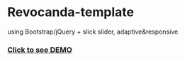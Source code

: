 # Revocanda-template
using Bootstrap/jQuery + slick slider, adaptive&responsive

### [Click to see DEMO](https://turist4488.github.io/Revocanda-template/www/)